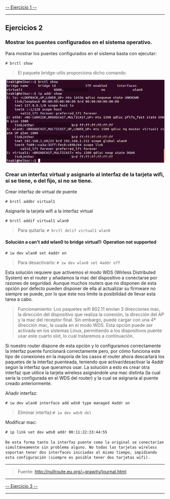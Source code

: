 [-- Ejercicio 1 --](./ejercicio01.md)

----------------------


## Ejercicios 2

### Mostrar los puentes configurados en el sistema operativo.

Para mostrar los puentes configurados en el sistema basta con ejecutar:

    # brctl show

> El paquete bridge-utils proporciona dicho comando.

![](./images/brctl_show.png "Interfaces, incluyendo puentes")


### Crear un interfaz virtual y asignarlo al interfaz de la tarjeta wifi, si se tiene, o del fijo, si no se tiene.

Crear interfaz de virtual de puente

    # brctl addbr virtual1

Asignarle la tarjeta wifi a la interfaz virtual

    # brctl addif virtual1 wlan0

> Para quitarla: `# brctl delif virtual1 wlan0`


#### Solución a can't add wlan0 to bridge virtual1: Operation not supported

    # iw dev wlan0 set 4addr on
    
> Para desactivarlo: `# iw dev wlan0 set 4addr off`

Esta solución requiere que activemos el modo WDS (Wirless Distributed System) en el router y añadamos la mac del dispositivo a conectarse por razones de seguridad. Aunque muchos routers que no disponen de esta opción por defecto pueden disponer de ella al actualizar su firmware no siempre se puede, por lo que éste nos limite la posibilidad de llevar esta tarea a cabo.

> Funcionamiento: Los paquetes wifi 802.11 envían 3 direcciones mac, la dirección del dispositivo que realiza la conexión, la dirección del AP y la mac del receptor final. Sin embargo, puede cargar con una 4ª dirección mac, la usada en el modo WDS. Esta opción puede ser activada en los sistemas Linux, permitiendo a los dispositivos puente usar este cuarto slot, lo cual trataremos a continuación.

Si nuestro router dispone de esta opción y lo configuramos correctamente la interfaz puente funcionará correctamente pero, por cómo funciona este tipo de conexiones en la mayoría de los casos el router ahora descartará los paquetes de la interfaz puenteada, teniendo que activar/desactivar la 4addr según la interfaz que queramos usar. La solución a esto es crear otra interfaz que utilice la tarjeta wireless asignándole una mac distinta (la cual sería la configurada en el WDS del router) y la cual se asignaría al puente creado anteriormente.

Añadir interfaz:

    # iw dev wlan0 interface add wds0 type managed 4addr on

> Eliminar interfaz:`# iw dev wds0 del`


Modificar mac:

    # ip link set dev wds0 addr 00:11:22:33:44:55

    De esta forma tanto la interfaz puente como la original se conectarían simultáneamente sin problema alguno. No todas las tarjetas wireless soportan tener dos interfaces iniciadas al mismo tiempo, impidiendo esta configuración (siempre es posible tener dos tarjetas wifi).
    

-----------------------

> Fuente: http://nullroute.eu.org/~grawity/journal.html

-------------------------

[-- Ejercicio 3 --](./ejercicio03.md)

-------------------------

